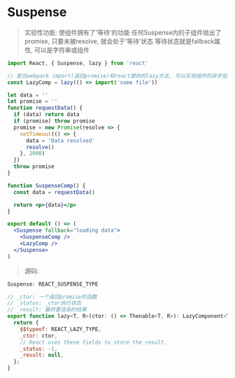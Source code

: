 # Suspense

> 实验性功能: 使组件拥有了'等待'的功能
> 任何Suspense内的子组件抛出了promise, 只要未被resolve, 就会处于'等待'状态
> 等待状态就是fallback属性, 可以是字符串或组件

```jsx harmony
import React, { Suspense, lazy } from 'react'

// 配合webpack import(返回promise)和react提供的lazy方法, 可以实现组件的异步加载
const LazyComp = lazy(() => import('some file'))

let data = ''
let promise = ''
function requestData() {
  if (data) return data
  if (promise) throw promise
  promise = new Promise(resolve => {
    setTimeout(() => {
      data = 'Data resolved'
      resolve()
    }, 2000)
  })
  throw promise
}

function SuspenseComp() {
  const data = requestData()

  return <p>{data}</p>
}

export default () => (
  <Suspense fallback="loading data">
    <SuspenseComp />
    <LazyComp />
  </Suspense>
)
```

> 源码:

```jsx harmony
Suspense: REACT_SUSPENSE_TYPE
```

```js
// _ctor: 一个返回promise的函数
// _status: _ctor执行状态
// _result: 最终要渲染的结果
export function lazy<T, R>(ctor: () => Thenable<T, R>): LazyComponent<T> {
  return {
    $$typeof: REACT_LAZY_TYPE,
    _ctor: ctor,
    // React uses these fields to store the result.
    _status: -1,
    _result: null,
  };
}
```
